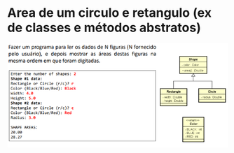 # Area de um circulo e retangulo (ex de classes e métodos abstratos)
<p align="center">
  <img src="image.png" alt="Enunciado do desafio">
</p>

# 
